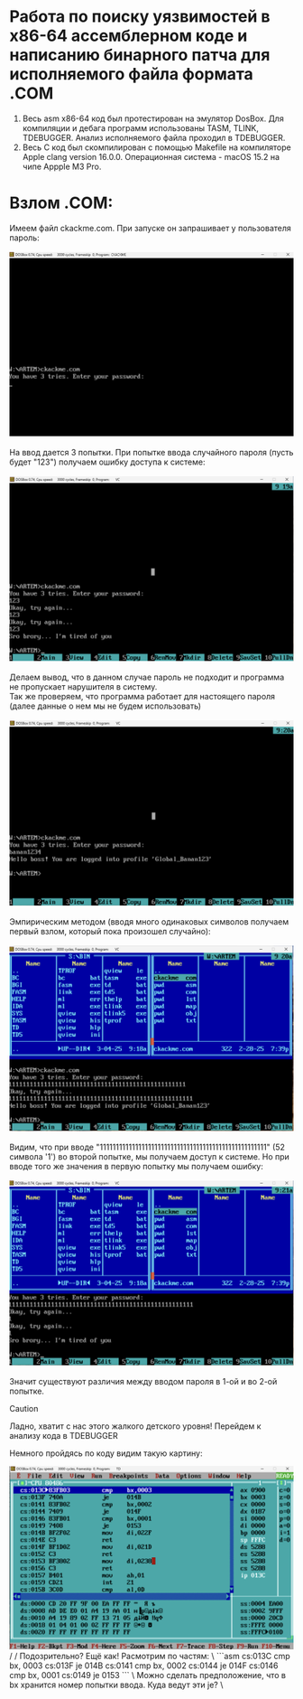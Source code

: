 # Работа по поиску уязвимостей в x86-64 ассемблерном коде и написанию бинарного патча для исполняемого файла формата .COM

1) Весь asm x86-64 код был протестирован на эмулятор DosBox. Для компиляции и дебага программ использованы TASM, TLINK, TDEBUGGER. Анализ исполняемого файла проходил в TDEBUGGER.
2) Весь С код был скомпилирован с помощью Makefile на компиляторе Apple clang version 16.0.0. Операционная система - macOS 15.2 на чипе Appple M3 Pro.

# Взлом .COM:
Имеем файл ckackme.com. При запуске он запрашивает у пользователя пароль:
\
\
<img src="readme_imgs/1.png">
\
\
На ввод дается 3 попытки. При попытке ввода случайного пароля (пусть будет "123") получаем ошибку доступа к системе:
\
\
<img src="readme_imgs/2.png">
\
\
Делаем вывод, что в данном случае пароль не подходит и программа не пропускает нарушителя в систему.\
Так же проверяем, что программа работает для настоящего пароля (далее данные о нем мы не будем использовать)
\
\
<img src="readme_imgs/3.png">
\
\
Эмпирическим методом (вводя много одинаковых символов получаем первый взлом, который пока произошел случайно):
\
\
<img src="readme_imgs/4.png">
\
\
Видим, что при вводе "1111111111111111111111111111111111111111111111111111" (52 символа '1') во второй попытке, мы получаем
доступ к системе. Но при вводе того же значения в первую попытку мы получаем ошибку:
\
\
<img src="readme_imgs/5.png">
\
\
Значит существуют различия между вводом пароля в 1-ой и во 2-ой попытке.

> [!CAUTION]
> Ладно, хватит с нас этого жалкого детского уровня! Перейдем к анализу кода в TDEBUGGER

Немного пройдясь по коду видим такую картину:

<img src="readme_imgs/6.png">
/
/
Подозрительно? Ещё как! Расмотрим по частям:
\
```asm
cs:013C        cmp bx, 0003
cs:013F        je 014B
cs:0141        cmp bx, 0002
cs:0144        je 014F
cs:0146        cmp bx, 0001
cs:0149        je 0153
```
\
Можно сделать предположение, что в bx хранится номер попытки ввода. Куда ведут эти je?
\
